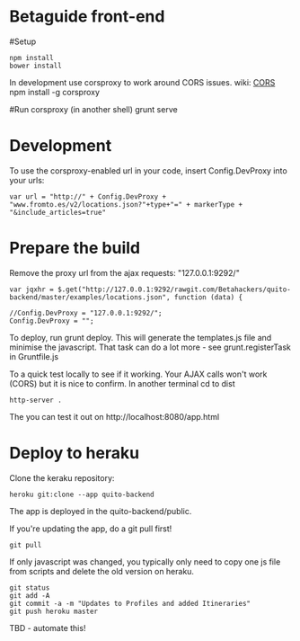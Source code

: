Betaguide front-end
==============

#Setup 

    npm install
    bower install

In development use corsproxy to work around CORS issues. wiki: [CORS](http://en.wikipedia.org/wiki/Cross-origin_resource_sharing)
    npm install -g corsproxy

#Run
    corsproxy (in another shell)
    grunt serve

# Development

To use the corsproxy-enabled url in your code, insert Config.DevProxy into your urls:

    var url = "http://" + Config.DevProxy + "www.fromto.es/v2/locations.json?"+type+"=" + markerType + "&include_articles=true"

# Prepare the build

Remove the proxy url from the ajax requests: "127.0.0.1:9292/"

    var jqxhr = $.get("http://127.0.0.1:9292/rawgit.com/Betahackers/quito-backend/master/examples/locations.json", function (data) {

    //Config.DevProxy = "127.0.0.1:9292/";
    Config.DevProxy = "";

To deploy, run grunt deploy. This will generate the templates.js file and minimise the javascript. That task can do a lot more - see
grunt.registerTask in Gruntfile.js

To a quick test locally to see if it working. Your AJAX calls won't work (CORS) but it is nice to confirm. In another terminal
cd to dist

    http-server .

The you can test it out on http://localhost:8080/app.html

# Deploy to heraku

Clone the keraku repository:

    heroku git:clone --app quito-backend

The app is deployed in the quito-backend/public.

If you're updating the app, do a git pull first!

    git pull

If only javascript was changed, you typically only need to copy one js file from scripts and delete the old version on heraku.

    git status
    git add -A
    git commit -a -m "Updates to Profiles and added Itineraries"
    git push heroku master

TBD - automate this!


